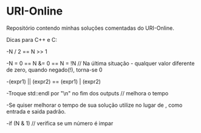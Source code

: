 # URI-Online
Repositório contendo minhas soluções comentadas do URI-Online.

Dicas para C++ e C:

-N / 2 == N >> 1

-N = 0 == N &= 0 == N = !N  // Na última situação - qualquer valor diferente de zero, quando negado(!), torna-se 0

-(expr1) || (expr2) == (expr1) | (expr2)

-Troque std::endl por "\n" no fim dos outputs  // melhora o tempo

-Se quiser melhorar o tempo de sua solução utilize <cstdio> no lugar de <iosream>, como entrada e saida padrão.

-if (N & 1)  // verifica se um número é impar




